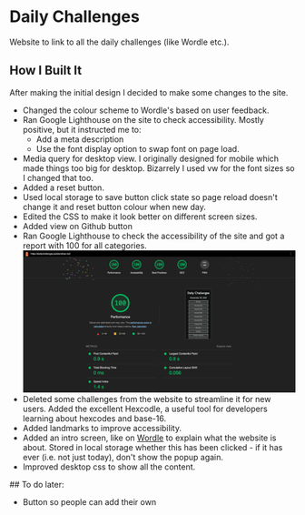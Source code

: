 # Daily Challenges

Website to link to all the daily challenges (like Wordle etc.).

## How I Built It

After making the initial design I decided to make some changes to the site.

- Changed the colour scheme to Wordle's based on user feedback.
- Ran Google Lighthouse on the site to check accessibility. Mostly positive, but it instructed me to:
  - Add a meta description
  - Use the font display option to swap font on page load.
- Media query for desktop view. I originally designed for mobile which made things too big for desktop. Bizarrely I used vw for the font sizes so I changed that too.
- Added a reset button.
- Used local storage to save button click state so page reload doesn't change it and reset button colour when new day.
- Edited the CSS to make it look better on different screen sizes.
- Added view on Github button
- Ran Google Lighthouse to check the accessibility of the site and got a report with 100 for all categories. ![Lighthouse report for the site showing full 100% on all categories](image.png)
- Deleted some challenges from the website to streamline it for new users. Added the excellent Hexcodle, a useful tool for developers learning about hexcodes and base-16.
- Added landmarks to improve accessibility.
- Added an intro screen, like on [Wordle](https://www.nytimes.com/games/wordle/index.html) to explain what the website is about. Stored in local storage whether this has been clicked - if it has ever (i.e. not just today), don't show the popup again.
- Improved desktop css to show all the content.

## To do later:

- Button so people can add their own
